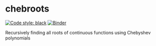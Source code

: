 # chebroots

[![Code style: black](https://img.shields.io/badge/code%20style-black-000000.svg)](https://github.com/psf/black)
[![Binder](https://mybinder.org/badge_logo.svg)](https://mybinder.org/v2/gh/janniklasrose/chebroots/HEAD)

Recursively finding all roots of continuous functions using Chebyshev polynomials
